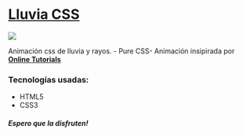
<h1><a href="https://mjose13.github.io/animacion-lluvia/">Lluvia CSS</a></h1>
<img src="https://user-images.githubusercontent.com/31364972/29741212-78cd4ade-8a68-11e7-9e4e-847d7380a041.PNG"/>
<p>Animación css de lluvia y rayos.  - Pure CSS- Animación insipirada por   <a href="https://youtu.be/Y0wwJrhVJcU"><strong>Online Tutorials</strong></a></p>
<h3>Tecnologías usadas: </h3>
<ul>
	<li>HTML5</li>
	<li>CSS3</li>
</ul>

<h5>Espero que la disfruten!</h5>
